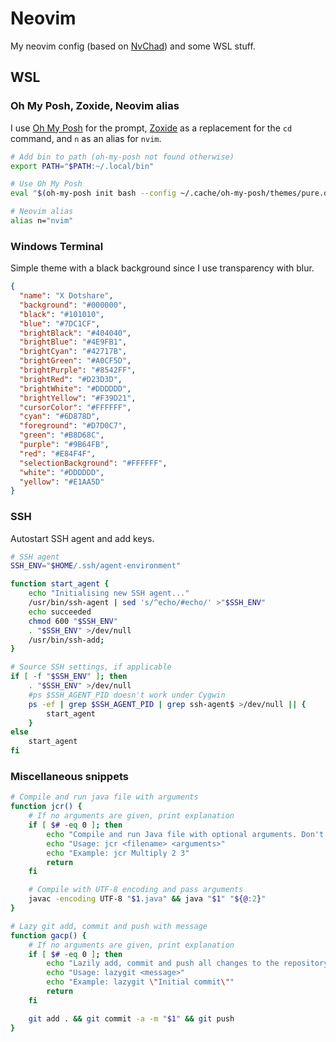 # Neovim

My neovim config (based on [NvChad](https://nvchad.com/)) and some WSL stuff.

## WSL

### Oh My Posh, Zoxide, Neovim alias

I use [Oh My Posh](https://ohmyposh.dev/) for the prompt, [Zoxide](https://github.com/ajeetdsouza/zoxide) as a replacement for the `cd` command, and `n` as an alias for `nvim`.

```bash
# Add bin to path (oh-my-posh not found otherwise)
export PATH="$PATH:~/.local/bin"

# Use Oh My Posh
eval "$(oh-my-posh init bash --config ~/.cache/oh-my-posh/themes/pure.omp.json) $(zoxide init bash --cmd cd)"

# Neovim alias
alias n="nvim"
```

### Windows Terminal

Simple theme with a black background since I use transparency with blur.

```json
{
  "name": "X Dotshare",
  "background": "#000000",
  "black": "#101010",
  "blue": "#7DC1CF",
  "brightBlack": "#404040",
  "brightBlue": "#4E9FB1",
  "brightCyan": "#42717B",
  "brightGreen": "#A0CF5D",
  "brightPurple": "#8542FF",
  "brightRed": "#D23D3D",
  "brightWhite": "#DDDDDD",
  "brightYellow": "#F39D21",
  "cursorColor": "#FFFFFF",
  "cyan": "#6D878D",
  "foreground": "#D7D0C7",
  "green": "#B8D68C",
  "purple": "#9B64FB",
  "red": "#E84F4F",
  "selectionBackground": "#FFFFFF",
  "white": "#DDDDDD",
  "yellow": "#E1AA5D"
}
```

### SSH

Autostart SSH agent and add keys.

```bash
# SSH agent
SSH_ENV="$HOME/.ssh/agent-environment"

function start_agent {
    echo "Initialising new SSH agent..."
    /usr/bin/ssh-agent | sed 's/^echo/#echo/' >"$SSH_ENV"
    echo succeeded
    chmod 600 "$SSH_ENV"
    . "$SSH_ENV" >/dev/null
    /usr/bin/ssh-add;
}

# Source SSH settings, if applicable
if [ -f "$SSH_ENV" ]; then
    . "$SSH_ENV" >/dev/null
    #ps $SSH_AGENT_PID doesn't work under Cygwin
    ps -ef | grep $SSH_AGENT_PID | grep ssh-agent$ >/dev/null || {
        start_agent
    }
else
    start_agent
fi
```

### Miscellaneous snippets

```bash
# Compile and run java file with arguments
function jcr() {
    # If no arguments are given, print explanation
    if [ $# -eq 0 ]; then
        echo "Compile and run Java file with optional arguments. Don't include the extension in the file name."
        echo "Usage: jcr <filename> <arguments>"
        echo "Example: jcr Multiply 2 3"
        return
    fi

    # Compile with UTF-8 encoding and pass arguments
    javac -encoding UTF-8 "$1.java" && java "$1" "${@:2}"
}
```

```bash
# Lazy git add, commit and push with message
function gacp() {
    # If no arguments are given, print explanation
    if [ $# -eq 0 ]; then
        echo "Lazily add, commit and push all changes to the repository."
        echo "Usage: lazygit <message>"
        echo "Example: lazygit \"Initial commit\""
        return
    fi

    git add . && git commit -a -m "$1" && git push
}
```
